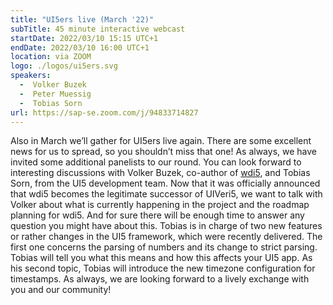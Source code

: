 ```yaml
---
title: "UI5ers live (March '22)"
subTitle: 45 minute interactive webcast
startDate: 2022/03/10 15:15 UTC+1
endDate: 2022/03/10 16:00 UTC+1
location: via ZOOM
logo: ./logos/ui5ers.svg
speakers:
  -  Volker Buzek
  -  Peter Muessig
  -  Tobias Sorn
url: https://sap-se.zoom.com/j/94833714827
---
```

Also in March we’ll gather for UI5ers live again. There are some excellent news for us to spread, so you shouldn’t miss that one!
As always, we have invited some additional panelists to our round. You can look forward to interesting discussions with Volker Buzek, co-author of [wdi5](https://js-soft.github.io/wdi5/#/), and Tobias Sorn, from the UI5 development team.
Now that it was officially announced that wdi5 becomes the legitimate successor of UIVeri5, we want to talk with Volker about what is currently happening in the project and the roadmap planning for wdi5. And for sure there will be enough time to answer any question you might have about this. 
Tobias is in charge of two new features or rather changes in the UI5 framework, which were recently delivered. The first one concerns the parsing of numbers and its change to strict parsing. Tobias will tell you what this means and how this affects your UI5 app. As his second topic, Tobias will introduce the new timezone configuration for timestamps. As always, we are looking forward to a lively exchange with you and our community!
